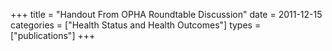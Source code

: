 +++
title = "Handout From OPHA Roundtable Discussion"
date = 2011-12-15
categories = ["Health Status and Health Outcomes"]
types = ["publications"]
+++
